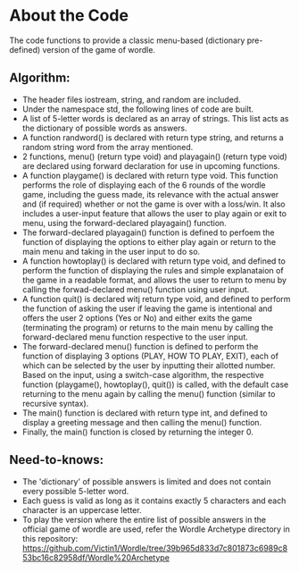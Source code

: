 # About the Code
The code functions to provide a classic menu-based (dictionary pre-defined) version of the game of wordle.

## Algorithm:
- The header files iostream, string, and random are included.
- Under the namespace std, the following lines of code are built.
- A list of 5-letter words is declared as an array of strings. This list acts as the dictionary of possible words as answers.
- A function randword() is declared with return type string, and returns a random string word from the array mentioned.
- 2 functions, menu() (return type void) and playagain() (return type void) are declared using forward declaration for use in upcoming functions.
- A function playgame() is declared with return type void. This function performs the role of displaying each of the 6 rounds of the wordle game, including the guess made, its relevance with the actual answer and (if required) whether or not the game is over with a loss/win. It also includes a user-input feature that allows the user to play again or exit to menu, using the forward-declared playagain() function.
- The forward-declared playagain() function is defined to perfoem the function of displaying the options to either play again or return to the main menu and taking in the user input to do so.
- A function howtoplay() is declared with return type void, and defined to perform the function of displaying the rules and simple explanataion of the game in a readable format, and allows the user to return to menu by calling the forwad-declared menu() function using user input.
- A function quit() is declared witj return type void, and defined to perform the function of asking the user if leaving the game is intentional and offers the user 2 options (Yes or No) and either exits the game (terminating the program) or returns to the main menu by calling the forward-declared menu function respective to the user input.
- The forward-declared menu() function is defined to perform the function of displaying 3 options (PLAY, HOW TO PLAY, EXIT), each of which can be selected by the user by inputting their allotted number. Based on the input, using a switch-case algorithm, the respective function (playgame(), howtoplay(), quit()) is called, with the default case returning to the menu again by calling the menu() function (similar to recursive syntax).
- The main() function is declared with return type int, and defined to display a greeting message and then calling the menu() function.
- Finally, the main() function is closed by returning the integer 0.

## Need-to-knows:
- The 'dictionary' of possible answers is limited and does not contain every possible 5-letter word.
- Each guess is valid as long as it contains exactly 5 characters and each character is an uppercase letter.
- To play the version where the entire list of possible answers in the official game of wordle are used, refer the Wordle Archetype directory in this repository: https://github.com/Victin1/Wordle/tree/39b965d833d7c801873c6989c853bc16c82958df/Wordle%20Archetype
